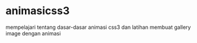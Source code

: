 # animasicss3
mempelajari tentang dasar-dasar animasi css3 dan latihan membuat gallery image dengan animasi
